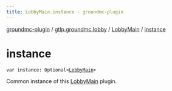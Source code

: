 ```yaml
---
title: LobbyMain.instance - groundmc-plugin
---
```


[groundmc-plugin](../../index.html) / [gtlp.groundmc.lobby](../index.html) / [LobbyMain](index.html) / [instance](.)

# instance

`var instance: Optional<`[`LobbyMain`](index.html)`>`

Common instance of this [LobbyMain](index.html) plugin.

